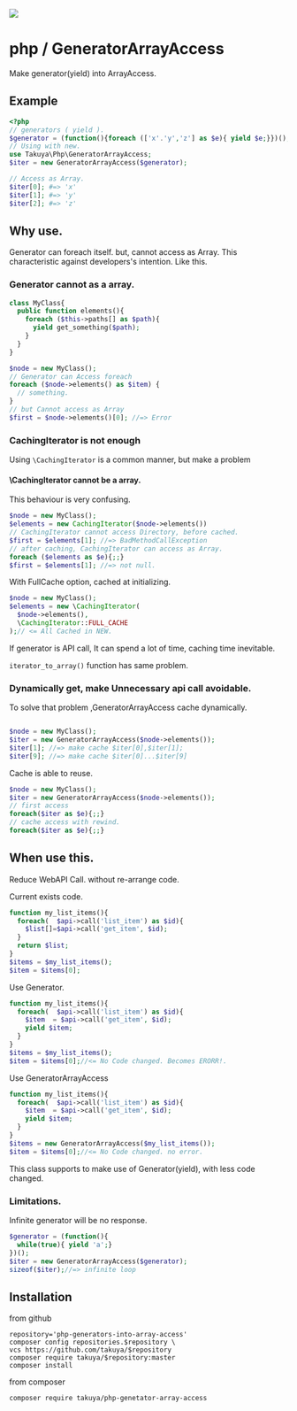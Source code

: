 ![](https://github.com/takuya/php-generators-into-array-access/workflows/main/badge.svg)


# php / GeneratorArrayAccess

Make generator(yield) into ArrayAccess.

## Example

```php
<?php
// generators ( yield ).
$generator = (function(){foreach (['x'.'y','z'] as $e){ yield $e;}})();
// Using with new.
use Takuya\Php\GeneratorArrayAccess;
$iter = new GeneratorArrayAccess($generator);

// Access as Array. 
$iter[0]; #=> 'x'
$iter[1]; #=> 'y'
$iter[2]; #=> 'z'
```

## Why use.

Generator can foreach itself. but, cannot access as Array. This characteristic  against developers's intention. Like this.

### Generator cannot as a array. 
```php
class MyClass{
  public function elements(){
    foreach ($this->paths[] as $path){
      yield get_something($path);
    }
  }
}

$node = new MyClass();
// Generator can Access foreach
foreach ($node->elements() as $item) {
  // something.    
}
// but Cannot access as Array
$first = $node->elements()[0]; //=> Error
```

### CachingIterator is not enough

Using `\CachingIterator` is a common manner, but make a problem
#### \CachingIterator cannot be a array.

This behaviour is very confusing.

```php
$node = new MyClass();
$elements = new CachingIterator($node->elements())
// CachingIterator cannot access Directory, before cached.
$first = $elements[1]; //=> BadMethodCallException
// after caching, CachingIterator can access as Array.
foreach ($elements as $e){;;}
$first = $elements[1]; //=> not null.
```

With FullCache option, cached at initializing.

```php
$node = new MyClass();
$elements = new \CachingIterator(
  $node->elements(),
  \CachingIterator::FULL_CACHE
);// <= All Cached in NEW.
```

If generator is API call, It can spend a lot of time, caching time inevitable.

`iterator_to_array()` function has same problem.

### Dynamically get, make Unnecessary api call avoidable.

To solve that problem ,GeneratorArrayAccess cache dynamically.
```php

$node = new MyClass();
$iter = new GeneratorArrayAccess($node->elements());
$iter[1]; //=> make cache $iter[0],$iter[1];
$iter[9]; //=> make cache $iter[0]...$iter[9]
```

Cache is able to reuse.
```php
$node = new MyClass();
$iter = new GeneratorArrayAccess($node->elements());
// first access 
foreach($iter as $e){;;}
// cache access with rewind.
foreach($iter as $e){;;}
```

## When use this.
Reduce WebAPI Call. without re-arrange code.

Current exists code.
```php
function my_list_items(){
  foreach(  $api->call('list_item') as $id){
    $list[]=$api->call('get_item', $id);
  }
  return $list;
}
$items = $my_list_items();
$item = $items[0];
```
Use Generator.
```php
function my_list_items(){
  foreach(  $api->call('list_item') as $id){
    $item  = $api->call('get_item', $id);
    yield $item;
  }
}
$items = $my_list_items();
$item = $items[0];//<= No Code changed. Becomes ERORR!. 
```
Use GeneratorArrayAccess
```php
function my_list_items(){
  foreach(  $api->call('list_item') as $id){
    $item  = $api->call('get_item', $id);
    yield $item;
  }
}
$items = new GeneratorArrayAccess($my_list_items());
$item = $items[0];//<= No Code changed. no error.
```

This class supports to make use of Generator(yield), with less code changed.

### Limitations.

Infinite generator will be no response.
```php
$generator = (function(){
  while(true){ yield 'a';}
})();
$iter = new GeneratorArrayAccess($generator);
sizeof($iter);//=> infinite loop
```




## Installation
from github

```shell
repository='php-generators-into-array-access'
composer config repositories.$repository \
vcs https://github.com/takuya/$repository  
composer require takuya/$repository:master
composer install
```
from composer 
```shell
composer require takuya/php-genetator-array-access
```









